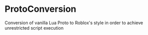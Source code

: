 # ProtoConversion
Conversion of vanilla Lua Proto to Roblox's style in order to achieve unrestricted script execution
